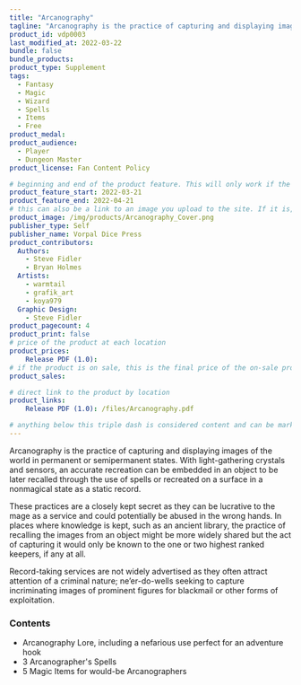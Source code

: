 ```yaml
---
title: "Arcanography"
tagline: "Arcanography is the practice of capturing and displaying images of the world in permanent or semipermanent states."
product_id: vdp0003
last_modified_at: 2022-03-22
bundle: false
bundle_products:
product_type: Supplement
tags:
  - Fantasy
  - Magic
  - Wizard
  - Spells
  - Items
  - Free
product_medal: 
product_audience:
  - Player
  - Dungeon Master
product_license: Fan Content Policy

# beginning and end of the product feature. This will only work if the site is updated within several weeks of when the feature is supposed to happen. Making a new post counts as updating.
product_feature_start: 2022-03-21
product_feature_end: 2022-04-21
# this can also be a link to an image you upload to the site. If it is, it must start with a "/" or be a full link
product_image: /img/products/Arcanography_Cover.png
publisher_type: Self
publisher_name: Vorpal Dice Press
product_contributors:
  Authors:
    - Steve Fidler
    - Bryan Holmes
  Artists:
    - warmtail
    - grafik_art
    - koya979
  Graphic Design:
    - Steve Fidler
product_pagecount: 4
product_print: false
# price of the product at each location
product_prices:
    Release PDF (1.0): 
# if the product is on sale, this is the final price of the on-sale product for each location that it is on sale. The sales % will be calculated and displayed based on the difference between product_prices and product_sales
product_sales:

# direct link to the product by location
product_links:
    Release PDF (1.0): /files/Arcanography.pdf

# anything below this triple dash is considered content and can be markup or html. It should be fully HTML compatible as long as your tags are formatted correctly.
---
```


Arcanography is the practice of capturing and displaying images of the world in permanent or semipermanent states. With light-gathering crystals and sensors, an accurate recreation can be embedded in an object to be later recalled through the use of spells or recreated on a surface in a nonmagical state as a static record.

These practices are a closely kept secret as they can be lucrative to the mage as a service and could potentially be abused in the wrong hands. In places where knowledge is kept, such as an ancient library, the practice of recalling the images from an object might be more widely shared but the act of capturing it would only be known to the one or two highest ranked keepers, if any at all.

Record-taking services are not widely advertised as they often attract attention of a criminal nature; ne’er-do-wells seeking to capture incriminating images of prominent figures for blackmail or other forms of exploitation.

### Contents

- Arcanography Lore, including a nefarious use perfect for an adventure hook
- 3 Arcanographer's Spells
- 5 Magic Items for would-be Arcanographers